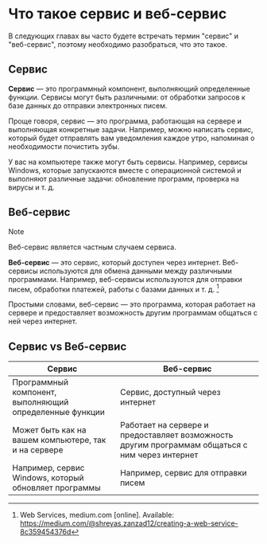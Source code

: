# Что такое сервис и веб-сервис

В следующих главах вы часто будете встречать термин "сервис" и "веб-сервис", поэтому необходимо разобраться, что это такое.

## Сервис

**Сервис** — это программный компонент, выполняющий определенные функции. Сервисы могут быть различными: от обработки запросов к базе данных до отправки электронных писем.

Проще говоря, сервис — это программа, работающая на сервере и выполняющая конкретные задачи. Например, можно написать сервис, который будет отправлять вам уведомления каждое утро, напоминая о необходимости почистить зубы.

У вас на компьютере также могут быть сервисы. Например, сервисы Windows, которые запускаются вместе с операционной системой и выполняют различные задачи: обновление программ, проверка на вирусы и т. д.

## Веб-сервис

> [!NOTE]
> Веб-сервис является частным случаем сервиса.

**Веб-сервис** — это сервис, который доступен через интернет. Веб-сервисы используются для обмена данными между различными программами. Например, веб-сервисы используются для отправки писем, обработки платежей, работы с базами данных и т. д. [^1]

Простыми словами, веб-сервис — это программа, которая работает на сервере и предоставляет возможность другим программам общаться с ней через интернет.

## Сервис vs Веб-сервис

| Сервис | Веб-сервис |
|--------|------------|
| Программный компонент, выполняющий определенные функции | Сервис, доступный через интернет |
| Может быть как на вашем компьютере, так и на сервере | Работает на сервере и предоставляет возможность другим программам общаться с ним через интернет |
| Например, сервис Windows, который обновляет программы | Например, сервис для отправки писем |


[^1]: Web Services, medium.com [online]. Available: https://medium.com/@shreyas.zanzad12/creating-a-web-service-8c359454376d
